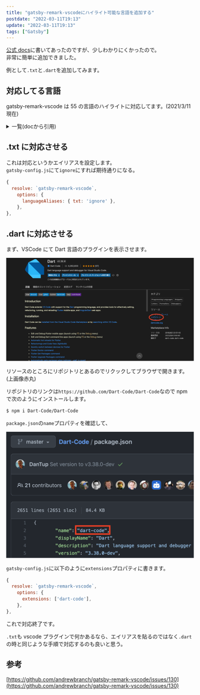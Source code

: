 ```yaml
---
title: "gatsby-remark-vscodeにハイライト可能な言語を追加する"
postdate: "2022-03-11T19:13"
update: "2022-03-11T19:13"
tags: ["Gatsby"]
---
```


[公式 docs](https://www.gatsbyjs.com/plugins/gatsby-remark-vscode/)に書いてあったのですが、少しわかりにくかったので。  
非常に簡単に追加できました。

例として`.txt`と`.dart`を追加してみます。

## 対応してる言語

gatsby-remark-vscode は 55 の言語のハイライトに対応してます。(2021/3/11 現在)

<details>
  <summary>一覧(docから引用)</summary>

- Batch/CMD
- Clojure
- CoffeeScript
- C
- C++
- C Platform
- C#
- CSS
- Dockerfile
- F#
- Git Commit
- Git Rebase
- Diff
- Ignore
- Go
- Groovy
- Handlebars
- Hlsl
- HTML
- CSHTML
- PHP HTML
- INI
- Java
- JavaScript
- JSX
- JSON
- JSON with Comments
- Less
- Log
- Lua
- Makefile
- Markdown
- Objective-C
- Objective-C++
- Perl
- Perl 6
- PHP
- Powershell
- Pug
- Python
- R
- Ruby
- Rust
- Sass
- SassDoc
- ShaderLab
- Shell
- SQL
- Swift
- TypeScript
- TSX
- ASP VB .NET
- XML
- XML XSL
- YAML

</details>

## .txt に対応させる

これは対応というかエイリアスを設定します。  
`gatsby-config.js`にて`ignore`にすれば期待通りになる。

```jsx
{
  resolve: `gatsby-remark-vscode`,
    options: {
      languageAliases: { txt: 'ignore' },
    },
},
```

## .dart に対応させる

まず、VSCode にて Dart 言語のプラグインを表示させます。

![vscode-dart-extension](screenshot_dart_vsc.png)

リソースのところにリポジトリとあるのでリクックしてブラウザで開きます。(上画像赤丸)

リポジトリのリンクは`https://github.com/Dart-Code/Dart-Code`なので npm で次のようにインストールします。

```bash
$ npm i Dart-Code/Dart-Code
```

`package.json`の`name`プロパティを確認して、

![dart-code](screenshot_dart_pkg.png)

`gatsby-config.js`に以下のように`extensions`プロパティに書きます。

```jsx
{
  resolve: `gatsby-remark-vscode`,
    options: {
      extensions: ['dart-code'],
    },
},
```

これで対応終了です。

`.txt`も vscode プラグインで何かあるなら、エイリアスを貼るのではなく`.dart`の時と同じような手順で対応するのも良いと思う。

## 参考

[https://github.com/andrewbranch/gatsby-remark-vscode/issues/130](https://github.com/andrewbranch/gatsby-remark-vscode/issues/130)
